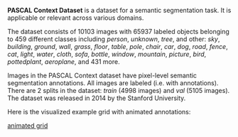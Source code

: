 **PASCAL Context Dataset** is a dataset for a semantic segmentation task. It is applicable or relevant across various domains. 

The dataset consists of 10103 images with 65937 labeled objects belonging to 459 different classes including *person*, *unknown*, *tree*, and other: *sky*, *building*, *ground*, *wall*, *grass*, *floor*, *table*, *pole*, *chair*, *car*, *dog*, *road*, *fence*, *cat*, *light*, *water*, *cloth*, *sofa*, *bottle*, *window*, *mountain*, *picture*, *bird*, *pottedplant*, *aeroplane*, and 431 more.

Images in the PASCAL Context dataset have pixel-level semantic segmentation annotations. All images are labeled (i.e. with annotations). There are 2 splits in the dataset: *train* (4998 images) and *val* (5105 images). The dataset was released in 2014 by the Stanford University.

Here is the visualized example grid with animated annotations:

[animated grid](https://github.com/dataset-ninja/pascal-context/raw/main/visualizations/horizontal_grid.webm)

